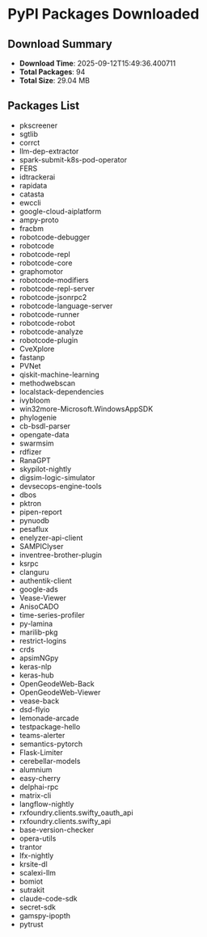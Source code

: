 # PyPI Packages Downloaded

## Download Summary
- **Download Time**: 2025-09-12T15:49:36.400711
- **Total Packages**: 94
- **Total Size**: 29.04 MB

## Packages List
- pkscreener
- sgtlib
- corrct
- llm-dep-extractor
- spark-submit-k8s-pod-operator
- FERS
- idtrackerai
- rapidata
- catasta
- ewccli
- google-cloud-aiplatform
- ampy-proto
- fracbm
- robotcode-debugger
- robotcode
- robotcode-repl
- robotcode-core
- graphomotor
- robotcode-modifiers
- robotcode-repl-server
- robotcode-jsonrpc2
- robotcode-language-server
- robotcode-runner
- robotcode-robot
- robotcode-analyze
- robotcode-plugin
- CveXplore
- fastanp
- PVNet
- qiskit-machine-learning
- methodwebscan
- localstack-dependencies
- ivybloom
- win32more-Microsoft.WindowsAppSDK
- phylogenie
- cb-bsdl-parser
- opengate-data
- swarmsim
- rdfizer
- RanaGPT
- skypilot-nightly
- digsim-logic-simulator
- devsecops-engine-tools
- dbos
- pktron
- pipen-report
- pynuodb
- pesaflux
- enelyzer-api-client
- SAMPIClyser
- inventree-brother-plugin
- ksrpc
- clanguru
- authentik-client
- google-ads
- Vease-Viewer
- AnisoCADO
- time-series-profiler
- py-lamina
- marilib-pkg
- restrict-logins
- crds
- apsimNGpy
- keras-nlp
- keras-hub
- OpenGeodeWeb-Back
- OpenGeodeWeb-Viewer
- vease-back
- dsd-flyio
- lemonade-arcade
- testpackage-hello
- teams-alerter
- semantics-pytorch
- Flask-Limiter
- cerebellar-models
- alumnium
- easy-cherry
- delphai-rpc
- matrix-cli
- langflow-nightly
- rxfoundry.clients.swifty_oauth_api
- rxfoundry.clients.swifty_api
- base-version-checker
- opera-utils
- trantor
- lfx-nightly
- krsite-dl
- scalexi-llm
- bomiot
- sutrakit
- claude-code-sdk
- secret-sdk
- gamspy-ipopth
- pytrust
